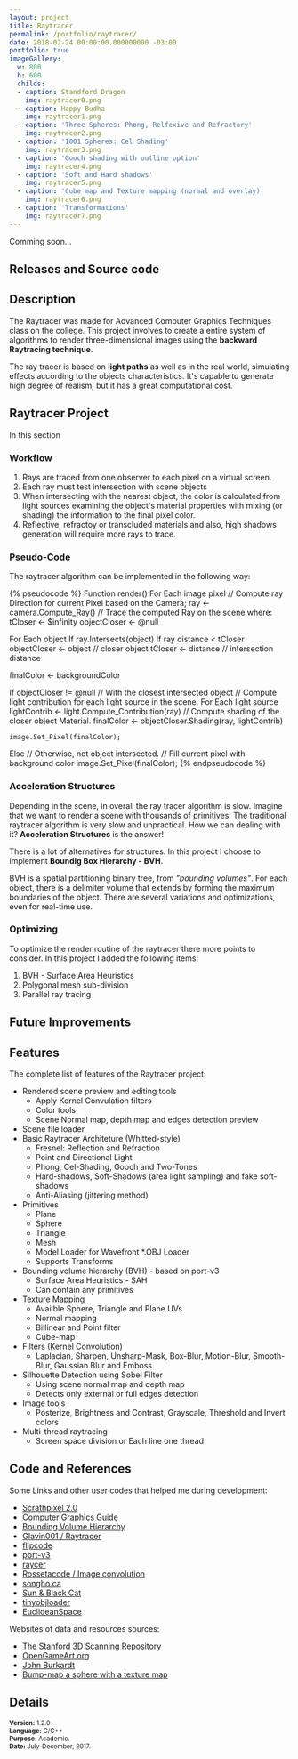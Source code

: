 ```yaml
---
layout: project
title: Raytracer
permalink: /portfolio/raytracer/
date: 2018-02-24 00:00:00.000000000 -03:00
portfolio: true
imageGallery:
  w: 800
  h: 600
  childs:
  - caption: Standford Dragon
    img: raytracer0.png
  - caption: Happy Budha
    img: raytracer1.png
  - caption: 'Three Spheres: Phong, Relfexive and Refractory'
    img: raytracer2.png
  - caption: '1001 Spheres: Cel Shading'
    img: raytracer3.png
  - caption: 'Gooch shading with outline option'
    img: raytracer4.png
  - caption: 'Soft and Hard shadows'
    img: raytracer5.png
  - caption: 'Cube map and Texture mapping (normal and overlay)'
    img: raytracer6.png
  - caption: 'Transformations'
    img: raytracer7.png
---
```


Comming soon...

## Releases and Source code

## Description

The Raytracer was made for Advanced Computer Graphics Techniques class on the college. 
This project involves to create a entire system of algorithms to render three-dimensional images using the **backward Raytracing technique**.

The ray tracer is based on **light paths** as well as in the real world, simulating effects according to the objects characteristics. It's capable to generate high degree of realism, but it has a great computational cost.

## Raytracer Project

In this section 

### Workflow

1. Rays are traced from one observer to each pixel on a virtual screen.
2. Each ray must test intersection with scene objects
3. When intersecting with the nearest object, the color is calculated from light sources examining the object's material properties with mixing (or shading) the information to the final pixel color.
4. Reflective, refractoy or transcluded materials and also, high shadows generation will require more rays to trace.

### Pseudo-Code

The raytracer algorithm can be implemented in the following way:

{% pseudocode %}
Function render()
  For Each image pixel
  // Compute ray Direction for current Pixel based on the Camera;
  ray <- camera.Compute_Ray()
  // Trace the computed Ray on the scene where:
  tCloser <- $infinity
  objectCloser <- @null

  For Each object
    If ray.Intersects(object)
        If ray distance < tCloser
            objectCloser <- object // closer object
            tCloser <- distance // intersection distance

  finalColor <- backgroundColor

  If objectCloser != @null
    // With the closest intersected object
    // Compute light contribution for each light source in the scene.
    For Each light source  
        lightContrib <- light.Compute_Contribution(ray)
        // Compute shading of the closer object Material.
        finalColor <- objectCloser.Shading(ray, lightContrib)

    image.Set_Pixel(finalColor);
  Else
    // Otherwise, not object intersected.
    // Fill current pixel with background color
    image.Set_Pixel(finalColor);
{% endpseudocode %}


### Acceleration Structures

Depending in the scene, in overall the ray tracer algorithm is slow. 
Imagine that we want to render a scene with thousands of primitives. The traditional raytracer algorithm is very slow and unpractical.
How we can dealing with it? **Acceleration Structures** is the answer!

There is a lot of alternatives for structures. In this project I choose to implement **Boundig Box Hierarchy - BVH**.

BVH is a spatial partitioning binary tree, from _"bounding volumes"_. For each object, there is a delimiter volume that extends by forming the maximum boundaries of the object.
There are several variations and optimizations, even for real-time use. 

### Optimizing

To optimize the render routine of the raytracer there more points to consider. In this project I added the following items:

1. BVH - Surface Area Heuristics
2. Polygonal mesh sub-division
3. Parallel ray tracing

## Future Improvements

## Features

The complete list of features of the Raytracer project:

- Rendered scene preview and editing tools
    - Apply Kernel Convulation filters
    - Color tools
    - Scene Normal map, depth map and edges detection preview
- Scene file loader
- Basic Raytracer Architeture (Whitted-style) 
    - Fresnel: Reflection and Refraction
    - Point and Directional Light
    - Phong, Cel-Shading, Gooch and Two-Tones
    - Hard-shadows, Soft-Shadows (area light sampling) and fake soft-shadows
    - Anti-Aliasing (jittering method)
- Primitives
    - Plane
    - Sphere
    - Triangle
    - Mesh
    - Model Loader for Wavefront *.OBJ Loader
    - Supports Transforms
- Bounding volume hierarchy (BVH) - based on pbrt-v3
    - Surface Area Heuristics - SAH 
    - Can contain any primitives
- Texture Mapping
    - Availble Sphere, Triangle and Plane UVs
    - Normal mapping
    - Billinear and Point filter
    - Cube-map
- Filters (Kernel Convolution)
    - Laplacian, Sharpen, Unsharp-Mask, Box-Blur, Motion-Blur, Smooth-Blur, Gaussian Blur and Emboss
- Silhouette Detection using Sobel Filter
    - Using scene normal map and depth map
    - Detects only external or full edges detection
- Image tools
    - Posterize, Brightness and Contrast, Grayscale, Threshold and Invert colors
- Multi-thread raytracing 
    - Screen space division or Each line one thread

## Code and References

Some Links and other user codes that helped me during development:

- [Scrathpixel 2.0](http://www.scratchapixel.com/)
- [Computer Graphics Guide](https://computergraphicsguide.blogspot.com.br/)
- [Bounding Volume Hierarchy](http://fileadmin.cs.lth.se/cs/Education/EDAN30/lectures/S2-bvh.pdf)
- [Glavin001 / Raytracer](https://github.com/Glavin001/Raytracer)
- [flipcode](http://www.flipcode.com/)
- [pbrt-v3](https://github.com/mmp/pbrt-v3)
- [raycer](https://github.com/mikoro/raycer)
- [Rossetacode / Image convolution](https://rosettacode.org/wiki/Image_convolution)
- [songho.ca](http://www.songho.ca/index.html)
- [Sun & Black Cat](http://sunandblackcat.com/index.php?l=eng)
- [tinyobjloader](https://github.com/syoyo/tinyobjloader)
- [EuclideanSpace](http://www.euclideanspace.com/)

Websites of data and resources sources: 

- [The Stanford 3D Scanning Repository](http://graphics.stanford.edu/data/3Dscanrep/)
- [OpenGameArt.org](https://opengameart.org/)
- [John Burkardt](http://people.sc.fsu.edu/~jburkardt/index.html)
- [Bump-map a sphere with a texture map](https://stackoverflow.com/questions/32550498/bump-map-a-sphere-with-a-texture-map)

## Details

<p style="font-size:0.8em">
<strong>Version:</strong> 1.2.0<br>
<strong>Language:</strong> C/C++<br>
<strong>Purpose:</strong> Academic.<br>
<strong>Date:</strong> July-December, 2017.<br>
</p>